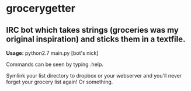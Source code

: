 # grocerygetter

## IRC bot which takes strings (groceries was my original inspiration) and sticks them in a textfile.

**Usage:** python2.7 main.py <channel> [bot's nick]

Commands can be seen by typing .help.

Symlink your list directory to dropbox or your webserver and you'll never forget your grocery list again! Or something.
